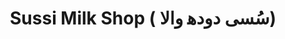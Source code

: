 ---
title: "Sussi Milk Shop ( سُسی دوده‍ والا)"
url: /karachi/sussi-milk-shop-susy-dwdh-wl/
shop: dairy
---